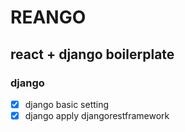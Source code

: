 # REANGO

## react + django boilerplate

### django
- [x] django basic setting
- [x] django apply djangorestframework
